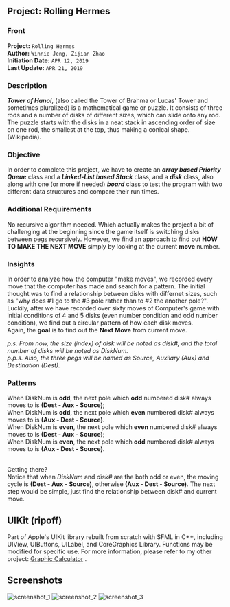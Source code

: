 ## Project: Rolling Hermes

### Front
**Project:** `Rolling Hermes`<br/>
**Author:** `Winnie Jeng, Zijian Zhao`<br/>
**Initiation Date:** `APR 12, 2019`<br/>
**Last Update:** `APR 21, 2019`<br/>

### Description
**_Tower of Hanoi_**, (also called the Tower of Brahma or Lucas' Tower and sometimes pluralized) is a mathematical game or puzzle. It consists of three rods and a number of disks of different sizes, which can slide onto any rod. The puzzle starts with the disks in a neat stack in ascending order of size on one rod, the smallest at the top, thus making a conical shape.(Wikipedia). 

### Objective
In order to complete this project, we have to create an ***array based Priority Queue*** class and a ***Linked-List based Stack*** class, and a ***disk*** class, also along with one (or more if needed) **_board_** class to test the program with two different data structures and compare their run times. 
<br/>

### Additional Requirements
No recursive algorithm needed. Which actually makes the project a bit of challenging at the beginning since the game itself is switching disks between pegs recursively. However, we find an approach to find out **HOW TO MAKE THE NEXT MOVE** simply by looking at the current **move** number.

### Insights
In order to analyze how the computer "make moves", we recorded every move that the computer has made and search for a pattern. The initial thought was to find a relationship between disks with differnet sizes, such as "why does #1 go to the #3 pole rather than to #2 the another pole?". Luckily, after we have recorded over sixty moves of Computer's game with initial conditions of 4 and 5 disks (even number condition and odd number condition), we find out a circular pattern of how each disk moves. <br/>
Again, the **goal** is to find out the **Next Move** from current move.<br/>

_p.s. From now, the size (index) of disk will be noted as disk#, and the total number of disks will be noted as DiskNum._ <br/>
_p.p.s. Also, the three pegs will be named as Source, Auxilary (Aux) and Destination (Dest)._

### Patterns 
When DiskNum is **odd**, the next pole which **odd** numbered disk# always moves to is **(Dest - Aux - Source)**; <br/>
When DiskNum is **odd**, the next pole which **even** numbered disk# always moves to is **(Aux - Dest - Source)**. <br/>
When DiskNum is **even**, the next pole which **even** numbered disk# always moves to is **(Dest - Aux - Source)**; <br/>
When DiskNum is **even**, the next pole which **odd** numbered disk# always moves to is **(Aux - Dest - Source)**. <br/>

<br/>Getting there? <br/>
Notice that when _DiskNum_ and _disk#_ are the both odd or even, the moving cycle is **(Dest - Aux - Source)**, otherwise **(Aux - Dest - Source)**. The next step would be simple, just find the relationship between disk# and current move.

## UIKit (ripoff)
Part of Apple's UIKit library rebuilt from scratch with SFML in C++, including UIView, UIButtons, UILabel, and CoreGraphics Library. Functions may be modified for specific use. For more information, please refer to my other project: [Graphic Calculator](https://github.com/JackZhao98/GraphicCalculator-SFML) .

## Screenshots
![screenshot_1](https://github.com/JackZhao98/Rolling_Hermes/blob/master/Rolling%20Hermes/Rolling%20Hermes/UIKit/Resources/ScreenShot_1.png)
![screenshot_2](https://github.com/JackZhao98/Rolling_Hermes/blob/master/Rolling%20Hermes/Rolling%20Hermes/UIKit/Resources/ScreenShot_2.png)
![screenshot_3](https://github.com/JackZhao98/Rolling_Hermes/blob/master/Rolling%20Hermes/Rolling%20Hermes/UIKit/Resources/ScreenShot_3.png)
